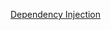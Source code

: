 [Dependency Injection](https://book.cakephp.org/4/en/development/dependency-injection.html#dependency-injection)
